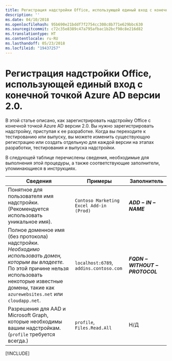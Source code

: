 ```yaml
---
title: Регистрация надстройки Office, использующей единый вход с конечной точкой Azure AD версии 2.0.
description: ''
ms.date: 04/10/2018
ms.openlocfilehash: 95b690e21bddf7f2754cc308c8b771e629bbc630
ms.sourcegitcommit: c72c35e8389c47a795afbac1b2bcf98c8e216d82
ms.translationtype: HT
ms.contentlocale: ru-RU
ms.lasthandoff: 05/23/2018
ms.locfileid: "19437257"
---
```

# <a name="register-an-office-add-in-that-uses-sso-with-the-azure-ad-v20-endpoint"></a>Регистрация надстройки Office, использующей единый вход с конечной точкой Azure AD версии 2.0.

В этой статье описано, как зарегистрировать надстройку Office с конечной точкой Azure AD версии 2.0. Вы нужно зарегистрировать надстройку, приступая к ее разработке. Когда вы переходите к тестированию или выпуску, вы можете изменить существующую регистрацию или создать отдельную для каждой версии на этапах разработки, тестирования и выпуска надстройки. 

В следующей таблице перечислены сведения, необходимые для выполнения этой процедуры, а также соответствующие заполнители, упоминающиеся в инструкциях. 

|Сведения  |Примеры  |Заполнитель  |
|---------|---------|---------|
|Понятное для пользователя имя надстройки. (Рекомендуется использовать уникальное имя).    |`Contoso Marketing Excel Add-in (Prod)`        |**$ADD-IN-NAME$**         |
|Полное доменное имя (без протокола) надстройки. *Необходимо использовать домен, которым вы владеете.* По этой причине нельзя использовать некоторые известные домены, такие как `azurewebsites.net` или `cloudapp.net`.   |`localhost:6789`, `addins.contoso.com`         |**$FQDN-WITHOUT-PROTOCOL$**         |
|Разрешения для AAD и Microsoft Graph, которые необходимы вашим надстройкам. (`profile` требуется всегда.)    |`profile`, `Files.Read.All`         |Н/Д         |

[!INCLUDE[](../includes/register-sso-add-in-aad-v2-include.md)]